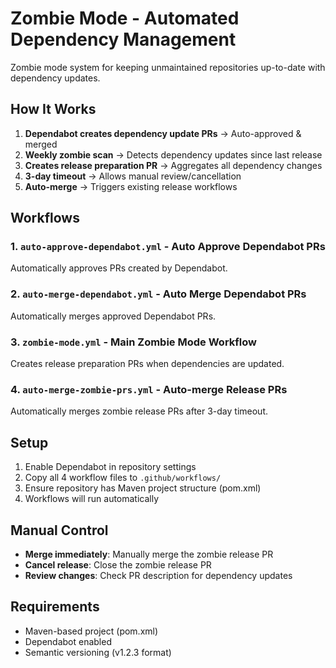# Zombie Mode - Automated Dependency Management

Zombie mode system for keeping unmaintained repositories up-to-date with dependency updates.

## How It Works
1. **Dependabot creates dependency update PRs** → Auto-approved & merged
2. **Weekly zombie scan** → Detects dependency updates since last release
3. **Creates release preparation PR** → Aggregates all dependency changes
4. **3-day timeout** → Allows manual review/cancellation
5. **Auto-merge** → Triggers existing release workflows

## Workflows

### 1. `auto-approve-dependabot.yml` - Auto Approve Dependabot PRs
Automatically approves PRs created by Dependabot.

### 2. `auto-merge-dependabot.yml` - Auto Merge Dependabot PRs
Automatically merges approved Dependabot PRs.

### 3. `zombie-mode.yml` - Main Zombie Mode Workflow
Creates release preparation PRs when dependencies are updated.

### 4. `auto-merge-zombie-prs.yml` - Auto-merge Release PRs
Automatically merges zombie release PRs after 3-day timeout.

## Setup
1. Enable Dependabot in repository settings
2. Copy all 4 workflow files to `.github/workflows/`
3. Ensure repository has Maven project structure (pom.xml)
4. Workflows will run automatically

## Manual Control
- **Merge immediately**: Manually merge the zombie release PR
- **Cancel release**: Close the zombie release PR
- **Review changes**: Check PR description for dependency updates

## Requirements
- Maven-based project (pom.xml)
- Dependabot enabled
- Semantic versioning (v1.2.3 format)